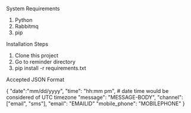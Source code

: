 System Requirements
1. Python
2. Rabbitmq
3. pip

Installation Steps
1. Clone this project
2. Go to reminder directory
3. pip install -r requirements.txt

Accepted JSON Format

{
    "date":"mm/dd/yyyy",
    "time": "hh:mm pm",        # date time would be considered of UTC timezone
    "message": "MESSAGE-BODY",
    "channel": ["email", "sms"],
    "email": "EMAILID"
    "mobile_phone": "MOBILEPHONE"
}